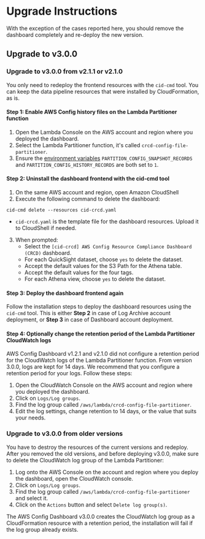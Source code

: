 # Upgrade Instructions
With the exception of the cases reported here, you should remove the dashboard completely and re-deploy the new version.


## Upgrade to v3.0.0

### Upgrade to v3.0.0 from v2.1.1 or v2.1.0
You only need to redeploy the frontend resources with the `cid-cmd` tool. You can keep the data pipeline resources that were installed by CloudFormation, as is.

#### Step 1: Enable AWS Config history files on the Lambda Partitioner function
1. Open the Lambda Console on the AWS account and region where you deployed the dashboard.
1. Select the Lambda Partitioner function, it's called `crcd-config-file-partitioner`.
1. Ensure the [environment variables](https://docs.aws.amazon.com/lambda/latest/dg/configuration-envvars.html) `PARTITION_CONFIG_SNAPSHOT_RECORDS` and `PARTITION_CONFIG_HISTORY_RECORDS` are both set to `1`.

#### Step 2: Uninstall the dashboard frontend with the cid-cmd tool
1. On the same AWS account and region, open Amazon CloudShell
1. Execute the following command to delete the dashboard:

```
cid-cmd delete --resources cid-crcd.yaml
```

* `cid-crcd.yaml` is the template file for the dashboard resources. Upload it to CloudShell if needed.

3. When prompted:
   - Select the `[cid-crcd] AWS Config Resource Compliance Dashboard (CRCD)` dashboard.
   - For each QuickSight dataset, choose `yes` to delete the dataset.
   - Accept the default values for the S3 Path for the Athena table.
   - Accept the default values for the four tags.
   - For each Athena view, choose `yes` to delete the dataset.

#### Step 3: Deploy the dashboard frontend again
Follow the installation steps to deploy the dashboard resources using the `cid-cmd` tool. This is either **Step 2** in case of Log Archive account deployment, or **Step 3** in case of Dashboard account deployment.

#### Step 4: Optionally change the retention period of the Lambda Partitioner CloudWatch logs
AWS Config Dashboard v1.2.1 and v2.1.0 did not configure a retention period for the CloudWatch logs of the Lambda Partitioner function. From version 3.0.0, logs are kept for 14 days. We recommend that you configure a retention period for your logs. Follow these steps:

1. Open the CloudWatch Console on the AWS account and region where you deployed the dashboard.
1. Click on `Logs/Log groups`.
1. Find the log group called `/aws/lambda/crcd-config-file-partitioner`.
1. Edit the log settings, change retention to 14 days, or the value that suits your needs.

### Upgrade to v3.0.0 from older versions
You have to destroy the resources of the current versions and redeploy. After you removed the old versions, and before deploying v3.0.0, make sure to delete the CloudWatch log group of the Lambda Partitioner:
1. Log onto the AWS Console on the account and region where you deploy the dashboard, open the CloudWatch console.
1. Click on `Logs/Log groups`.
1. Find the log group called `/aws/lambda/crcd-config-file-partitioner` and select it.
1. Click on the `Actions` button and select `Delete log group(s)`.

The AWS Config Dashboard v3.0.0 creates the CloudWatch log group as a CloudFormation resource with a retention period, the installation will fail if the log group already exists.